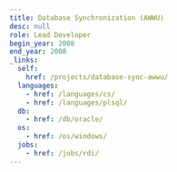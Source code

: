 ```yaml
---
title: Database Synchronization (AWWU)
desc: null
role: Lead Developer
begin_year: 2008
end_year: 2008
_links:
  self:
    href: /projects/database-sync-awwu/
  languages:
    - href: /languages/cs/
    - href: /languages/plsql/
  db:
    - href: /db/oracle/
  os:
    - href: /os/windows/
  jobs:
    - href: /jobs/rdi/
---
```

